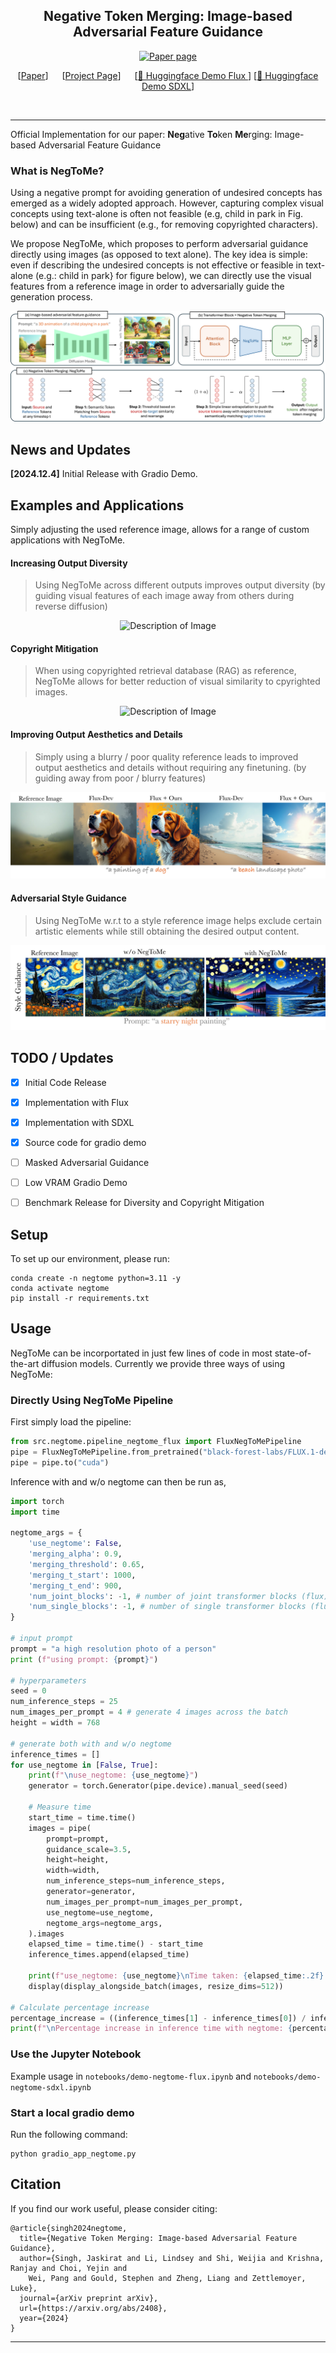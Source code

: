 <!-- <div align="center">
  <h1>Negative Token Merging: Image-based Adversarial Feature Guidance</h1>
  <p>Official Implementation for our paper: Negative Token Merging: Image-based Adversarial Feature Guidance
 </p>
</div>
<br> -->

<div align="center">
  
## Negative Token Merging: Image-based Adversarial Feature Guidance
  [![Paper page](https://huggingface.co/datasets/huggingface/badges/resolve/main/paper-page-md-dark.svg)](https://negtome.github.io/)

[[Paper](https://negtome.github.io/docs/negtome.pdf)] &emsp; [[Project Page](https://negtome.github.io/)] &emsp;  [[🤗 Huggingface Demo Flux ](https://8b878b2cb6559b4d5f.gradio.live/)] [[🤗 Huggingface Demo SDXL](https://4e116ddf3ab78d0b07.gradio.live/)]
<!-- [![Google Colab](https://colab.research.google.com/assets/colab-badge.svg)](https://negtome.github.io/)  -->
<br>
</div>


---


<!-- ## Negative Token Merging: Image-based Adversarial Feature Guidance -->

Official Implementation for our paper: 
**Neg**ative **To**ken **Me**rging: Image-based Adversarial Feature Guidance


### What is NegToMe?

Using a negative prompt for avoiding generation of undesired concepts has emerged as a widely adopted approach. However, capturing complex visual concepts using text-alone is often not feasible (e.g, child in park in Fig. below) and can be insufficient (e.g., for removing copyrighted characters).

We propose NegToMe, which proposes to perform adversarial guidance directly using images (as opposed to text alone). The key idea is simple: even if describing the undesired concepts is not effective or feasible in text-alone
(e.g.: child in park} for figure below), we can directly use the visual features from a reference image in order to adversarially guide the generation process.


<div align="center">
  <img src="./docs/method-overview-v1.jpg" alt="Description of Image">
</div>

## News and Updates
**[2024.12.4]** Initial Release with Gradio Demo.


## Examples and Applications
Simply adjusting the used reference image, allows for a range of custom applications with NegToMe.

#### Increasing Output Diversity
> Using NegToMe across different outputs improves output diversity (by guiding visual features of each image away from others during reverse diffusion)
<div align="center">
  <img src="./docs/diversity-sdxl-v2.jpg" alt="Description of Image">
</div>


#### Copyright Mitigation
> When using copyrighted retrieval database (RAG) as reference, NegToMe allows for better reduction of visual similarity to cpyrighted images.
<div align="center">
  <img src="./docs/copyright-v1.jpg" alt="Description of Image">
</div>


#### Improving Output Aesthetics and Details
> Simply using a blurry / poor quality reference leads to improved output aesthetics and details without requiring any finetuning. (by guiding away from poor / blurry features)
<div align="center">
  <img src="./docs/output-quality-v2.jpg" alt="Description of Image">
</div>


#### Adversarial Style Guidance
> Using NegToMe w.r.t to a style reference image helps exclude certain artistic elements while still obtaining the desired output content. 
<div align="center">
  <img src="./docs/style-guidance-v1.jpg" alt="Description of Image">
</div>



## TODO / Updates
- [x] Initial Code Release
- [x] Implementation with Flux
- [x] Implementation with SDXL
- [x] Source code for gradio demo
- [ ] Masked Adversarial Guidance
- [ ] Low VRAM Gradio Demo
- [ ] Benchmark Release for Diversity and Copyright Mitigation


## Setup
To set up our environment, please run:

```
conda create -n negtome python=3.11 -y
conda activate negtome
pip install -r requirements.txt
```

<!-- ```
conda env create --name negtome --file=environment/environment.yml
``` -->

## Usage
NegToMe can be incorportated in just few lines of code in most state-of-the-art diffusion models. Currently we provide three ways of using NegToMe:


### Directly Using NegToMe Pipeline
First simply load the pipeline:
```python
from src.negtome.pipeline_negtome_flux import FluxNegToMePipeline
pipe = FluxNegToMePipeline.from_pretrained("black-forest-labs/FLUX.1-dev", torch_dtype=torch.bfloat16)
pipe = pipe.to("cuda")
```

Inference with and w/o negtome can then be run as,
```python
import torch
import time

negtome_args = {
    'use_negtome': False,
    'merging_alpha': 0.9,
    'merging_threshold': 0.65, 
    'merging_t_start': 1000, 
    'merging_t_end': 900,
    'num_joint_blocks': -1, # number of joint transformer blocks (flux) to apply negtome
    'num_single_blocks': -1, # number of single transformer blocks (flux) to apply negtome
}

# input prompt 
prompt = "a high resolution photo of a person"
print (f"using prompt: {prompt}")

# hyperparameters
seed = 0 
num_inference_steps = 25
num_images_per_prompt = 4 # generate 4 images across the batch
height = width = 768 

# generate both with and w/o negtome
inference_times = []
for use_negtome in [False, True]:
    print(f"\nuse_negtome: {use_negtome}")
    generator = torch.Generator(pipe.device).manual_seed(seed)
    
    # Measure time
    start_time = time.time()
    images = pipe(
        prompt=prompt,
        guidance_scale=3.5,
        height=height,
        width=width,
        num_inference_steps=num_inference_steps,
        generator=generator,
        num_images_per_prompt=num_images_per_prompt,
        use_negtome=use_negtome,
        negtome_args=negtome_args,
    ).images
    elapsed_time = time.time() - start_time
    inference_times.append(elapsed_time)
    
    print(f"use_negtome: {use_negtome}\nTime taken: {elapsed_time:.2f} seconds")
    display(display_alongside_batch(images, resize_dims=512))

# Calculate percentage increase
percentage_increase = ((inference_times[1] - inference_times[0]) / inference_times[0]) * 100
print(f"\nPercentage increase in inference time with negtome: {percentage_increase:.2f}%")
```


### Use the Jupyter Notebook
Example usage in ```notebooks/demo-negtome-flux.ipynb``` and ```notebooks/demo-negtome-sdxl.ipynb```

### Start a local gradio demo
Run the following command:
```
python gradio_app_negtome.py
```



## Citation
If you find our work useful, please consider citing:
```
@article{singh2024negtome,
  title={Negative Token Merging: Image-based Adversarial Feature Guidance},
  author={Singh, Jaskirat and Li, Lindsey and Shi, Weijia and Krishna, Ranjay and Choi, Yejin and 
    Wei, Pang and Gould, Stephen and Zheng, Liang and Zettlemoyer, Luke},
  journal={arXiv preprint arXiv}, 
  url={https://arxiv.org/abs/2408},
  year={2024}
}
```

---

